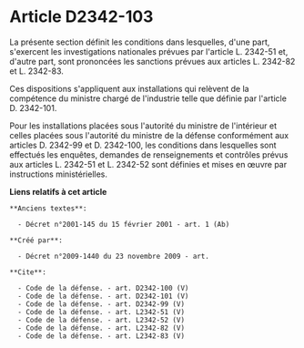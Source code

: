 # Article D2342-103

La présente section définit les conditions dans lesquelles, d'une part, s'exercent les investigations nationales prévues par
l'article L. 2342-51 et, d'autre part, sont prononcées les sanctions prévues aux articles L. 2342-82 et L. 2342-83. 

Ces dispositions s'appliquent aux installations qui relèvent de la compétence du ministre chargé de l'industrie telle que
définie par l'article D. 2342-101. 

Pour les installations placées sous l'autorité du ministre de l'intérieur et celles placées sous l'autorité du ministre de la
défense conformément aux articles D. 2342-99 et D. 2342-100, les conditions dans lesquelles sont effectués les enquêtes,
demandes de renseignements et contrôles prévus aux articles L. 2342-51 et L. 2342-52 sont définies et mises en œuvre par
instructions ministérielles.

**Liens relatifs à cet article**

	**Anciens textes**:

	  - Décret n°2001-145 du 15 février 2001 - art. 1 (Ab)

	**Créé par**:

	  - Décret n°2009-1440 du 23 novembre 2009 - art.

	**Cite**:

	  - Code de la défense. - art. D2342-100 (V)
	  - Code de la défense. - art. D2342-101 (V)
	  - Code de la défense. - art. D2342-99 (V)
	  - Code de la défense. - art. L2342-51 (V)
	  - Code de la défense. - art. L2342-52 (V)
	  - Code de la défense. - art. L2342-82 (V)
	  - Code de la défense. - art. L2342-83 (V)
